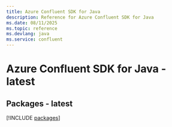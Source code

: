 ```yaml
---
title: Azure Confluent SDK for Java
description: Reference for Azure Confluent SDK for Java
ms.date: 08/11/2025
ms.topic: reference
ms.devlang: java
ms.service: confluent
---
```

# Azure Confluent SDK for Java - latest
## Packages - latest
[!INCLUDE [packages](confluent-index.md)]